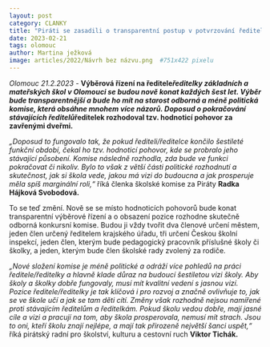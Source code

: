 ```yaml
---
layout: post
category: CLANKY
title: "Piráti se zasadili o transparentní postup v potvrzování ředitelů/ředitelek olomouckých základních a mateřských škol v jejich funkci"
date: 2023-02-21
tags: olomouc
author: Martina ježková
image: articles/2022/Návrh bez názvu.png  #751x422 pixelu
---
```

*Olomouc 21.2.2023 -* **Výběrová řízení na ředitele*ředitelky základních a mateřských škol v Olomouci se budou nově konat každých šest let. Výběr bude transparentnější a bude ho mít na starost odborná a méně politická komise, která obsáhne mnohem více názorů. Doposud o pokračování stávajících ředitelů*ředitelek rozhodoval tzv. hodnoticí pohovor za zavřenými dveřmi.** 

*„Doposud to fungovalo tak, že pokud řediteli/ředitelce končilo šestileté funkční období, čekal ho tzv. hodnoticí pohovor, kde se probralo jeho stávající působení. Komise následně rozhodla, zda bude ve funkci pokračovat či nikoliv. Bylo to však z větší části politické rozhodnutí a skutečnost, jak si škola vede, jakou má vizi do budoucna a jak prosperuje měla spíš marginální roli,“* říká členka školské komise za Piráty **Radka Hájková Svobodová.**

To se teď změní. Nově se se místo hodnoticích pohovorů bude konat transparentní výběrové řízení a o obsazení pozice rozhodne skutečně odborná konkursní komise. Budou ji vždy tvořit dva členové určení městem, jeden člen určený ředitelem krajského úřadu, tři určení Českou školní inspekcí, jeden člen, kterým bude pedagogický pracovník příslušné školy či školky, a jeden, kterým bude člen školské rady zvolený za rodiče. 

*„Nové složení komise je méně politické a odráží více pohledů na práci ředitele/ředitelky a hlavně klade důraz na budoucí šestiletou vizi školy. Aby školy a školky dobře fungovaly, musí mít kvalitní vedení s jasnou vizí. Pozice ředitele/ředitelky je tak klíčová i pro rozvoj a značně ovlivňuje to, jak se ve škole učí a jak se tam děti cítí. Změny však rozhodně nejsou namířené proti stávajícím ředitelům a ředitelkám. Pokud školu vedou dobře, mají jasné cíle a vizi a pracují na tom, aby škola prosperovala, nemusí mít strach. Jsou to oni, kteří školu znají nejlépe, a mají tak přirozeně největší šanci uspět,“* říká pirátský radní pro  školství, kulturu a cestovní ruch **Viktor Tichák.**
